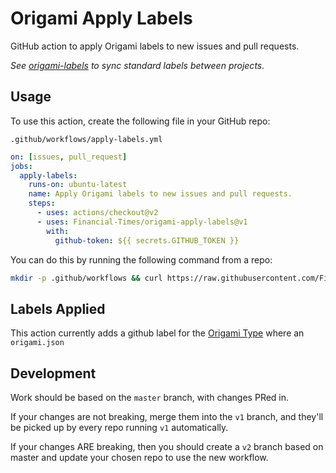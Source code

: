 
# Origami Apply Labels

GitHub action to apply Origami labels to new issues and pull requests.

_See [origami-labels](https://github.com/Financial-Times/origami-labels) to sync standard labels between projects._

## Usage

To use this action, create the following file in your GitHub repo:

```
.github/workflows/apply-labels.yml
```

```yml
on: [issues, pull_request]
jobs:
  apply-labels:
    runs-on: ubuntu-latest
    name: Apply Origami labels to new issues and pull requests.
    steps:
      - uses: actions/checkout@v2
      - uses: Financial-Times/origami-apply-labels@v1
        with:
          github-token: ${{ secrets.GITHUB_TOKEN }}
```

You can do this by running the following command from a repo:

```bash
mkdir -p .github/workflows && curl https://raw.githubusercontent.com/Financial-Times/origami-apply-labels/v1/example.yml --output .github/workflows/apply-labels.yml
```

## Labels Applied

This action currently adds a github label for the [Origami Type](https://origami.ft.com/spec/v1/manifest/#origamitype) where an `origami.json`

## Development

Work should be based on the `master` branch, with changes PRed in.

If your changes are not breaking, merge them into the `v1` branch, and they'll be picked up by every repo running `v1` automatically.

If your changes ARE breaking, then you should create a `v2` branch based on master and update your chosen repo to use the new workflow.
